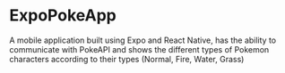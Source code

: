 ﻿
# ExpoPokeApp
A mobile application built using Expo and React Native, has the ability to communicate with PokeAPI and shows the different types of Pokemon characters according to their types (Normal, Fire, Water, Grass)
